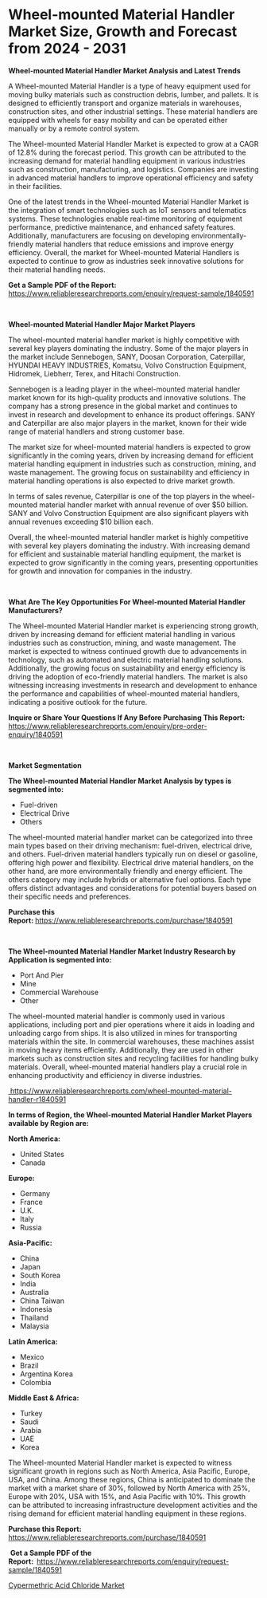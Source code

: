 <p><h1>Wheel-mounted Material Handler Market Size, Growth and Forecast from 2024 - 2031</h1></p><p><strong>Wheel-mounted Material Handler Market Analysis and Latest Trends</strong></p>
<p><p>A Wheel-mounted Material Handler is a type of heavy equipment used for moving bulky materials such as construction debris, lumber, and pallets. It is designed to efficiently transport and organize materials in warehouses, construction sites, and other industrial settings. These material handlers are equipped with wheels for easy mobility and can be operated either manually or by a remote control system.</p><p>The Wheel-mounted Material Handler Market is expected to grow at a CAGR of 12.8% during the forecast period. This growth can be attributed to the increasing demand for material handling equipment in various industries such as construction, manufacturing, and logistics. Companies are investing in advanced material handlers to improve operational efficiency and safety in their facilities.</p><p>One of the latest trends in the Wheel-mounted Material Handler Market is the integration of smart technologies such as IoT sensors and telematics systems. These technologies enable real-time monitoring of equipment performance, predictive maintenance, and enhanced safety features. Additionally, manufacturers are focusing on developing environmentally-friendly material handlers that reduce emissions and improve energy efficiency. Overall, the market for Wheel-mounted Material Handlers is expected to continue to grow as industries seek innovative solutions for their material handling needs.</p></p>
<p><strong>Get a Sample PDF of the Report:&nbsp;</strong> <a href="https://www.reliableresearchreports.com/enquiry/request-sample/1840591">https://www.reliableresearchreports.com/enquiry/request-sample/1840591</a></p>
<p>&nbsp;</p>
<p><strong>Wheel-mounted Material Handler Major Market Players</strong></p>
<p><p>The wheel-mounted material handler market is highly competitive with several key players dominating the industry. Some of the major players in the market include Sennebogen, SANY, Doosan Corporation, Caterpillar, HYUNDAI HEAVY INDUSTRIES, Komatsu, Volvo Construction Equipment, Hidromek, Liebherr, Terex, and Hitachi Construction.</p><p>Sennebogen is a leading player in the wheel-mounted material handler market known for its high-quality products and innovative solutions. The company has a strong presence in the global market and continues to invest in research and development to enhance its product offerings. SANY and Caterpillar are also major players in the market, known for their wide range of material handlers and strong customer base.</p><p>The market size for wheel-mounted material handlers is expected to grow significantly in the coming years, driven by increasing demand for efficient material handling equipment in industries such as construction, mining, and waste management. The growing focus on sustainability and efficiency in material handling operations is also expected to drive market growth.</p><p>In terms of sales revenue, Caterpillar is one of the top players in the wheel-mounted material handler market with annual revenue of over $50 billion. SANY and Volvo Construction Equipment are also significant players with annual revenues exceeding $10 billion each.</p><p>Overall, the wheel-mounted material handler market is highly competitive with several key players dominating the industry. With increasing demand for efficient and sustainable material handling equipment, the market is expected to grow significantly in the coming years, presenting opportunities for growth and innovation for companies in the industry.</p></p>
<p>&nbsp;</p>
<p><strong>What Are The Key Opportunities For Wheel-mounted Material Handler Manufacturers?</strong></p>
<p><p>The Wheel-mounted Material Handler market is experiencing strong growth, driven by increasing demand for efficient material handling in various industries such as construction, mining, and waste management. The market is expected to witness continued growth due to advancements in technology, such as automated and electric material handling solutions. Additionally, the growing focus on sustainability and energy efficiency is driving the adoption of eco-friendly material handlers. The market is also witnessing increasing investments in research and development to enhance the performance and capabilities of wheel-mounted material handlers, indicating a positive outlook for the future.</p></p>
<p><strong>Inquire or Share Your Questions If Any Before Purchasing This Report:</strong> <a href="https://www.reliableresearchreports.com/enquiry/pre-order-enquiry/1840591">https://www.reliableresearchreports.com/enquiry/pre-order-enquiry/1840591</a></p>
<p>&nbsp;</p>
<p><strong>Market Segmentation</strong></p>
<p><strong>The Wheel-mounted Material Handler Market Analysis by types is segmented into:</strong></p>
<p><ul><li>Fuel-driven</li><li>Electrical Drive</li><li>Others</li></ul></p>
<p><p>The wheel-mounted material handler market can be categorized into three main types based on their driving mechanism: fuel-driven, electrical drive, and others. Fuel-driven material handlers typically run on diesel or gasoline, offering high power and flexibility. Electrical drive material handlers, on the other hand, are more environmentally friendly and energy efficient. The others category may include hybrids or alternative fuel options. Each type offers distinct advantages and considerations for potential buyers based on their specific needs and preferences.</p></p>
<p><strong>Purchase this Report:&nbsp;</strong><a href="https://www.reliableresearchreports.com/purchase/1840591">https://www.reliableresearchreports.com/purchase/1840591</a></p>
<p>&nbsp;</p>
<p><strong>The Wheel-mounted Material Handler Market Industry Research by Application is segmented into:</strong></p>
<p><ul><li>Port And Pier</li><li>Mine</li><li>Commercial Warehouse</li><li>Other</li></ul></p>
<p><p>The wheel-mounted material handler is commonly used in various applications, including port and pier operations where it aids in loading and unloading cargo from ships. It is also utilized in mines for transporting materials within the site. In commercial warehouses, these machines assist in moving heavy items efficiently. Additionally, they are used in other markets such as construction sites and recycling facilities for handling bulky materials. Overall, wheel-mounted material handlers play a crucial role in enhancing productivity and efficiency in diverse industries.</p></p>
<p><a href="https://www.reliableresearchreports.com/wheel-mounted-material-handler-r1840591">&nbsp;https://www.reliableresearchreports.com/wheel-mounted-material-handler-r1840591</a></p>
<p><strong>In terms of Region, the Wheel-mounted Material Handler Market Players available by Region are:</strong></p>
<p>
    <p> <strong> North America: </strong>
        <ul>
            <li>United States</li>
            <li>Canada</li>
        </ul>
        </p> 
    <p> <strong> Europe: </strong>
        <ul>
            <li>Germany</li>
            <li>France</li>
            <li>U.K.</li>
            <li>Italy</li>
            <li>Russia</li>
        </ul>
        </p> 
    <p> <strong> Asia-Pacific: </strong>
        <ul>
            <li>China</li>
            <li>Japan</li>
            <li>South Korea</li>
            <li>India</li>
            <li>Australia</li>
            <li>China Taiwan</li>
            <li>Indonesia</li>
            <li>Thailand</li>
            <li>Malaysia</li>
        </ul>
        </p> 
    <p> <strong> Latin America: </strong>
        <ul>
            <li>Mexico</li>
            <li>Brazil</li>
            <li>Argentina Korea</li>
            <li>Colombia</li>
        </ul>
        </p> 
    <p> <strong> Middle East & Africa: </strong>
        <ul>
            <li>Turkey</li>
            <li>Saudi</li>
            <li>Arabia</li>
            <li>UAE</li>
            <li>Korea</li>
        </ul>
    </p>
    </p>
<p><p>The Wheel-mounted Material Handler market is expected to witness significant growth in regions such as North America, Asia Pacific, Europe, USA, and China. Among these regions, China is anticipated to dominate the market with a market share of 30%, followed by North America with 25%, Europe with 20%, USA with 15%, and Asia Pacific with 10%. This growth can be attributed to increasing infrastructure development activities and the rising demand for efficient material handling equipment in these regions.</p></p>
<p><strong>Purchase this Report: </strong><a href="https://www.reliableresearchreports.com/purchase/1840591">https://www.reliableresearchreports.com/purchase/1840591</a></p>
<p>&nbsp;<strong>Get a Sample PDF of the Report:&nbsp;&nbsp;</strong><a href="https://www.reliableresearchreports.com/enquiry/request-sample/1840591">https://www.reliableresearchreports.com/enquiry/request-sample/1840591</a></p>
<p><strong></strong></p>
<p><p><a href="https://issuu.com/reportprime-2/docs/cypermethric-acid-chloride-market-size-2030.pptx">Cypermethric Acid Chloride Market</a></p></p>